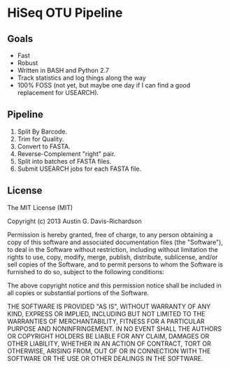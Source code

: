 # HiSeq OTU Pipeline

## Goals

- Fast
- Robust
- Written in BASH and Python 2.7
- Track statistics and log things along the way
- 100% FOSS (not yet, but maybe one day if I can find a good replacement
  for USEARCH).

## Pipeline

1. Split By Barcode.
2. Trim for Quality.
3. Convert to FASTA.
4. Reverse-Complement "right" pair.
5. Split into batches of FASTA files.
6. Submit USEARCH jobs for each FASTA file.

## License

The MIT License (MIT)

Copyright (c) 2013 Austin G. Davis-Richardson

Permission is hereby granted, free of charge, to any person obtaining a
copy of this software and associated documentation files (the
"Software"), to deal in the Software without restriction, including
without limitation the rights to use, copy, modify, merge, publish,
distribute, sublicense, and/or sell copies of the Software, and to
permit persons to whom the Software is furnished to do so, subject to
the following conditions:

The above copyright notice and this permission notice shall be included
in all copies or substantial portions of the Software.

THE SOFTWARE IS PROVIDED "AS IS", WITHOUT WARRANTY OF ANY KIND, EXPRESS
OR IMPLIED, INCLUDING BUT NOT LIMITED TO THE WARRANTIES OF
MERCHANTABILITY, FITNESS FOR A PARTICULAR PURPOSE AND NONINFRINGEMENT.
IN NO EVENT SHALL THE AUTHORS OR COPYRIGHT HOLDERS BE LIABLE FOR ANY
CLAIM, DAMAGES OR OTHER LIABILITY, WHETHER IN AN ACTION OF CONTRACT,
TORT OR OTHERWISE, ARISING FROM, OUT OF OR IN CONNECTION WITH THE
SOFTWARE OR THE USE OR OTHER DEALINGS IN THE SOFTWARE.
